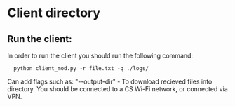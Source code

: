 # Client directory

## Run the client:
In order to run the client you should run the following command: 

```shell
  python client_mod.py -r file.txt -q ./logs/
  ```
  
Can add flags such as:
  "--output-dir" - To download recieved files into directory.
You should be connected to a CS Wi-Fi network, or connected via VPN.
  
  
